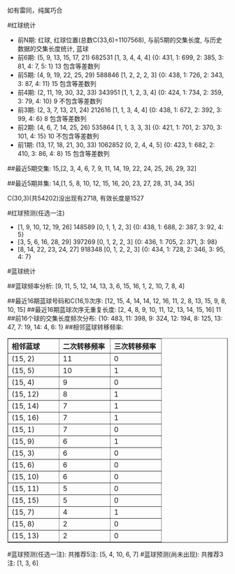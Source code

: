 <!-- 
.. title: 双色球2014018期(2014-02-20)数据分析报告
.. slug: slott-2014018-2014-02-20-report
.. date: 2014-02-21 08:00:00 UTC+08:00
.. tags: Lottery
.. link: 
.. description: 
.. type: text
-->

如有雷同，纯属巧合

<!-- TEASER_END-->

#红球统计

- 前N期: 红球, 红球位置(总数C(33,6)=1107568), 与前5期的交集长度, 与历史数据的交集长度统计, 蓝球
- 前6期: (5, 9, 13, 15, 17, 21) 682531 [1, 3, 4, 4, 4] {0: 431, 1: 699, 2: 385, 3: 81, 4: 7, 5: 1} 13 包含等差数列
- 前5期: (4, 9, 19, 22, 25, 29) 588846 [1, 2, 2, 2, 3] {0: 438, 1: 726, 2: 343, 3: 87, 4: 11} 15 包含等差数列
- 前4期: (2, 11, 19, 30, 32, 33) 343951 [1, 1, 2, 3, 4] {0: 424, 1: 734, 2: 359, 3: 79, 4: 10} 9 不包含等差数列
- 前3期: (2, 3, 7, 13, 21, 24) 212616 [1, 1, 3, 4, 4] {0: 438, 1: 672, 2: 392, 3: 99, 4: 6} 8 包含等差数列
- 前2期: (4, 6, 7, 14, 25, 26) 535864 [1, 1, 3, 3, 3] {0: 421, 1: 701, 2: 370, 3: 101, 4: 15} 10 不包含等差数列
- 前1期: (13, 17, 18, 21, 30, 33) 1062852 [0, 2, 4, 4, 5] {0: 423, 1: 682, 2: 410, 3: 86, 4: 8} 15 包含等差数列

##最近5期交集:
15,[2, 3, 4, 6, 7, 9, 11, 14, 19, 22, 24, 25, 26, 29, 32]

##最近5期并集:
14,[1, 5, 8, 10, 12, 15, 16, 20, 23, 27, 28, 31, 34, 35]

C(30,3)(共54202)没出现有2718, 
有效长度是1527

#红球预测(任选一注)

- [1, 9, 10, 12, 19, 26] 148589 [0, 1, 1, 2, 3] {0: 438, 1: 688, 2: 387, 3: 92, 4: 5}
- [3, 5, 6, 16, 28, 29] 397269 [0, 1, 2, 2, 3] {0: 436, 1: 705, 2: 371, 3: 98}
- [8, 14, 22, 23, 24, 27] 918348 [0, 1, 2, 2, 3] {0: 434, 1: 728, 2: 346, 3: 95, 4: 7}

#蓝球统计

##蓝球频率分析:
[9, 11, 5, 12, 14, 13, 3, 6, 15, 16, 1, 2, 10, 7, 8, 4]

##最近16期蓝球号码和C(16,1)次序:
[12, 15, 4, 14, 14, 12, 16, 11, 2, 8, 13, 15, 9, 8, 10, 15]
##最近16期蓝球次序无重复长度:
[2, 4, 8, 9, 10, 11, 12, 13, 14, 15, 16] 11
##前16个球的交集长度频次分布:
{10: 483, 11: 398, 9: 324, 12: 194, 8: 125, 13: 47, 7: 19, 14: 4, 6: 1}
##相邻蓝球转移频率:
<table border="1" class="table table-striped dataframe">
  <thead>
    <tr style="text-align: left;">
      <th style="min-width: 100px;">相邻蓝球</th>
      <th style="min-width: 100px;">二次转移频率</th>
      <th style="min-width: 100px;">三次转移频率</th>
    </tr>
  </thead>
  <tbody>
    <tr>
      <td>  (15, 2)</td>
      <td> 11</td>
      <td> 0</td>
    </tr>
    <tr>
      <td>  (15, 5)</td>
      <td> 10</td>
      <td> 1</td>
    </tr>
    <tr>
      <td>  (15, 4)</td>
      <td>  9</td>
      <td> 0</td>
    </tr>
    <tr>
      <td> (15, 12)</td>
      <td>  8</td>
      <td> 1</td>
    </tr>
    <tr>
      <td> (15, 14)</td>
      <td>  7</td>
      <td> 1</td>
    </tr>
    <tr>
      <td> (15, 16)</td>
      <td>  7</td>
      <td> 1</td>
    </tr>
    <tr>
      <td>  (15, 1)</td>
      <td>  7</td>
      <td> 0</td>
    </tr>
    <tr>
      <td>  (15, 9)</td>
      <td>  6</td>
      <td> 1</td>
    </tr>
    <tr>
      <td>  (15, 3)</td>
      <td>  6</td>
      <td> 0</td>
    </tr>
    <tr>
      <td>  (15, 6)</td>
      <td>  6</td>
      <td> 0</td>
    </tr>
    <tr>
      <td> (15, 10)</td>
      <td>  6</td>
      <td> 0</td>
    </tr>
    <tr>
      <td> (15, 11)</td>
      <td>  5</td>
      <td> 0</td>
    </tr>
    <tr>
      <td> (15, 15)</td>
      <td>  5</td>
      <td> 0</td>
    </tr>
    <tr>
      <td>  (15, 7)</td>
      <td>  4</td>
      <td> 1</td>
    </tr>
    <tr>
      <td>  (15, 8)</td>
      <td>  2</td>
      <td> 0</td>
    </tr>
    <tr>
      <td> (15, 13)</td>
      <td>  2</td>
      <td> 0</td>
    </tr>
  </tbody>
</table>
#蓝球预测(任选一注):
共推荐5注: [5, 4, 10, 6, 7]
#蓝球预测(尚未出现):
共推荐3注: [1, 3, 6]

